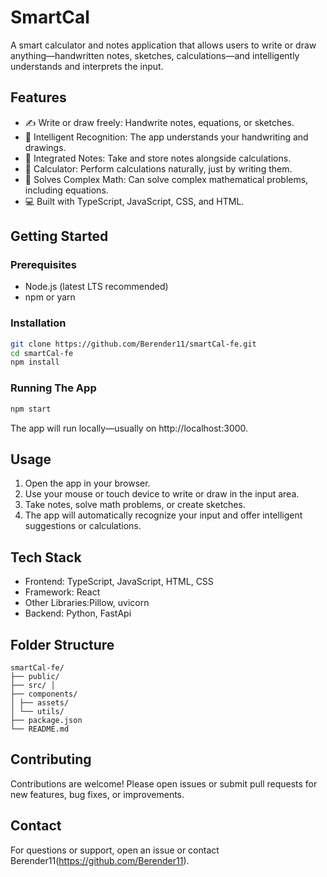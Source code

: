 # SmartCal

A smart calculator and notes application that allows users to write or draw anything—handwritten notes, sketches, calculations—and intelligently understands and interprets the input.

## Features

- ✍️ Write or draw freely: Handwrite notes, equations, or sketches.
- 🤖 Intelligent Recognition: The app understands your handwriting and drawings.
- 📝 Integrated Notes: Take and store notes alongside calculations.
- 🧮 Calculator: Perform calculations naturally, just by writing them.
- 🔢 Solves Complex Math: Can solve complex mathematical problems, including equations.
- 💻 Built with TypeScript, JavaScript, CSS, and HTML.

## Getting Started

### Prerequisites

- Node.js (latest LTS recommended)
- npm or yarn

### Installation

```bash
git clone https://github.com/Berender11/smartCal-fe.git
cd smartCal-fe
npm install
```

### Running The App

```bash
npm start
```
The app will run locally—usually on http://localhost:3000.

## Usage

1. Open the app in your browser.
2. Use your mouse or touch device to write or draw in the input area.
3. Take notes, solve math problems, or create sketches.
4. The app will automatically recognize your input and offer intelligent suggestions or calculations.

## Tech Stack

- Frontend: TypeScript, JavaScript, HTML, CSS
- Framework: React
- Other Libraries:Pillow, uvicorn
- Backend: Python, FastApi

## Folder Structure
 
  ``` 
  smartCal-fe/ 
  ├── public/ 
  ├── src/ │ 
  ├── components/ 
  │ ├── assets/ 
  │ └── utils/ 
  ├── package.json 
  └── README.md 
  ```

## Contributing

Contributions are welcome! Please open issues or submit pull requests for new features, bug fixes, or improvements.

## Contact

For questions or support, open an issue or contact Berender11(https://github.com/Berender11).
